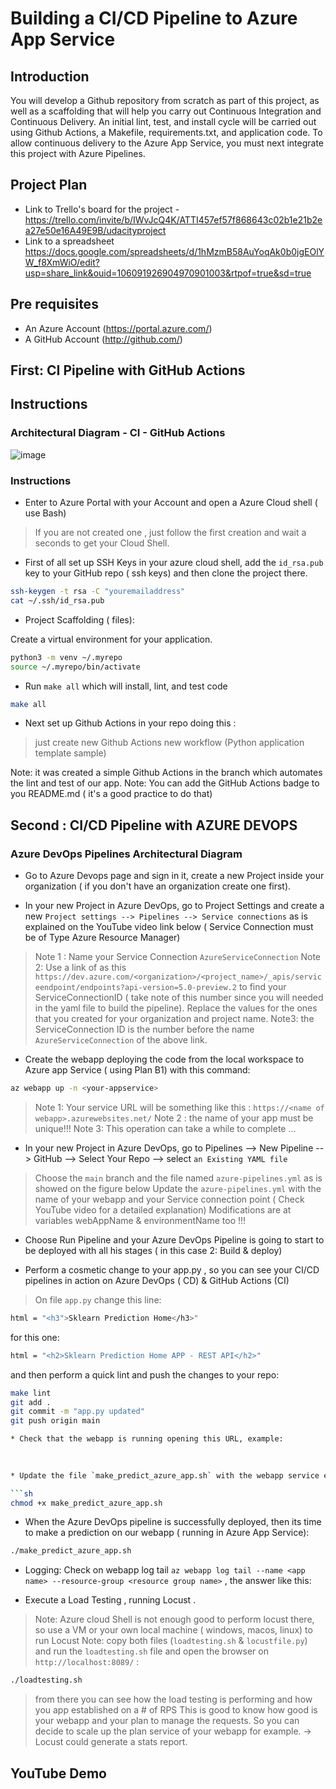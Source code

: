 # Building a CI/CD Pipeline to Azure App Service
 
## Introduction

You will develop a Github repository from scratch as part of this project, as well as a scaffolding that will help you carry out Continuous Integration and Continuous Delivery. An initial lint, test, and install cycle will be carried out using Github Actions, a Makefile, requirements.txt, and application code. To allow continuous delivery to the Azure App Service, you must next integrate this project with Azure Pipelines.


## Project Plan
* Link to Trello's board for the project - https://trello.com/invite/b/IWvJcQ4K/ATTI457ef57f868643c02b1e21b2ea27e50e16A49E9B/udacityproject
* Link to a spreadsheet   https://docs.google.com/spreadsheets/d/1hMzmB58AuYoqAk0b0jgEOlYW_f8XmWiO/edit?usp=share_link&ouid=106091926904970901003&rtpof=true&sd=true

## Pre requisites

* An Azure Account (https://portal.azure.com/)
* A GitHub Account (http://github.com/)
 

## First: CI Pipeline with GitHub Actions

## Instructions

### Architectural Diagram - CI - GitHub Actions

 ![image](https://user-images.githubusercontent.com/27645039/219801353-38d2d4f4-9957-48e2-a5d3-f39942c2b440.png)


### Instructions

* Enter to Azure Portal with your Account and open a Azure Cloud shell ( use Bash)

> If you are not created one , just follow the first creation and wait a seconds to get your Cloud Shell.

* First of all set up SSH Keys in your azure cloud shell, add the `id_rsa.pub` key to your GitHub repo ( ssh keys)  and then clone the project there.

```sh
ssh-keygen -t rsa -C "youremailaddress"
cat ~/.ssh/id_rsa.pub
```
 
* Project Scaffolding ( files):
 
Create a virtual environment for your application.

```sh
python3 -m venv ~/.myrepo
source ~/.myrepo/bin/activate
```

* Run `make all` which will install, lint, and test code

```sh
make all
```
 

* Next set up Github Actions in your repo doing this :

> just create new Github Actions new workflow (Python application template sample)
 

Note: it was  created a simple Github Actions in the branch  which automates the lint  and test of our app.
Note: You can add the GitHub Actions badge to you README.md ( it's a good practice to do that)

## Second : CI/CD Pipeline with AZURE DEVOPS

### Azure DevOps Pipelines Architectural Diagram
 

* Go to Azure Devops page  and sign in it, create a new Project inside your organization ( if you don't have an organization create one first).

* In your new Project in Azure DevOps, go to Project Settings and create a new `Project settings --> Pipelines --> Service connections` as is explained on the YouTube video link  below ( Service Connection must be of Type Azure Resource Manager)

> Note 1 : Name your Service Connection `AzureServiceConnection`
> Note 2: Use a link of as this `https://dev.azure.com/<organization>/<project_name>/_apis/serviceendpoint/endpoints?api-version=5.0-preview.2`  to find your ServiceConnectionID ( take note of this number since you will needed in the yaml file to build the pipeline). Replace the values for the ones that you created for your organization and project name.
Note3: the ServiceConnection ID is the number before the name `AzureServiceConnection` of the above link.

* Create the webapp deploying the code from the local workspace to Azure app Service ( using Plan B1)  with this command:

```sh
az webapp up -n <your-appservice> 
``` 
>Note 1: Your service URL  will be something like this : `https://<name of webapp>.azurewebsites.net/`
>Note 2 : the name of your app must be unique!!!
>Note 3: This operation can take a while to complete ...

* In  your new Project in Azure DevOps, go to Pipelines --> New Pipeline --> GitHub --> Select Your Repo --> select `an Existing YAML file`
 

> Choose the `main` branch and the file named `azure-pipelines.yml` as is showed on the figure below
> Update the `azure-pipelines.yml` with the name of your webapp and your Service connection point ( Check YouTube video for a detailed explanation)
> Modifications are at variables webAppName & environmentName too !!! 

* Choose Run Pipeline and your Azure DevOps Pipeline is going to start to be deployed with all his stages ( in this case 2: Build & deploy)
 

* Perform a cosmetic change to your app.py , so you can see your CI/CD pipelines in action on Azure DevOps ( CD) & GitHub Actions (CI)

> On file `app.py` change this line:

```sh
html = "<h3">Sklearn Prediction Home</h3>"
```

for this one:

```sh
html = "<h2>Sklearn Prediction Home APP - REST API</h2>"
```

and then perform a quick lint and push the changes to your repo:

```sh
make lint
git add .
git commit -m "app.py updated"
git push origin main 

* Check that the webapp is running opening this URL, example:
 
 

* Update the file `make_predict_azure_app.sh` with the webapp service end point. Assign execute permission for this file

```sh
chmod +x make_predict_azure_app.sh
```

* When the Azure DevOps pipeline is successfully deployed, then its time to make a prediction on our webapp ( running in Azure App Service):

```sh
./make_predict_azure_app.sh
``` 
 

* Logging: Check on webapp log tail `az webapp log tail --name <app name> --resource-group <resource group name>` , the answer like this:
 
* Execute a Load Testing , running Locust .

> Note: Azure cloud Shell is not enough good to perform locust there, so use a VM or your own local machine ( windows, macos, linux) to run Locust
> Note: copy both files (`loadtesting.sh` & `locustfile.py`) and run the `loadtesting.sh` file and open the browser on `http://localhost:8089/` :

```sh
./loadtesting.sh
```

>from there you can see how the load testing is performing and how you app established on a # of RPS
> This is good to know how good is your webapp and your plan to manage the requests. So you can decide to scale up the plan service of your webapp for example.
-> Locust could generate a stats report. 
 
## YouTube Demo
  

